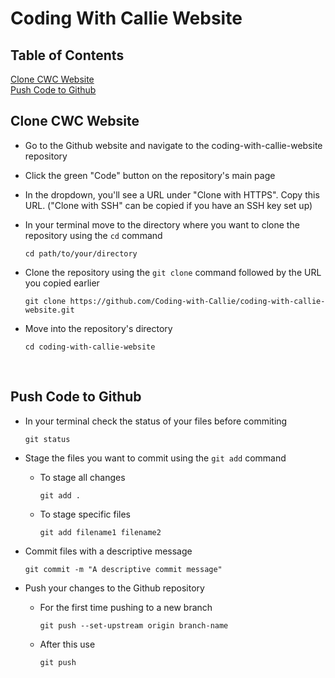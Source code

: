 # Coding With Callie Website

## Table of Contents
[Clone CWC Website](#clone-cwc-website) <br/>
[Push Code to Github](#push-code-to-github)

## Clone CWC Website
* Go to the Github website and navigate to the coding-with-callie-website repository
* Click the green "Code" button on the repository's main page
* In the dropdown, you'll see a URL under "Clone with HTTPS". Copy this URL. ("Clone with SSH" can be copied if you have an SSH key set up)
* In your terminal move to the directory where you want to clone the repository using the `cd` command 

      cd path/to/your/directory

* Clone the repository using the `git clone` command followed by the URL you copied earlier

      git clone https://github.com/Coding-with-Callie/coding-with-callie-website.git

* Move into the repository's directory

      cd coding-with-callie-website

<p>&nbsp;</p>

## Push Code to Github
* In your terminal check the status of your files before commiting

      git status

* Stage the files you want to commit using the `git add` command
    - To stage all changes

          git add .

    - To stage specific files

          git add filename1 filename2

* Commit files with a descriptive message

      git commit -m "A descriptive commit message"

* Push your changes to the Github repository
    - For the first time pushing to a new branch

          git push --set-upstream origin branch-name

    - After this use

          git push

